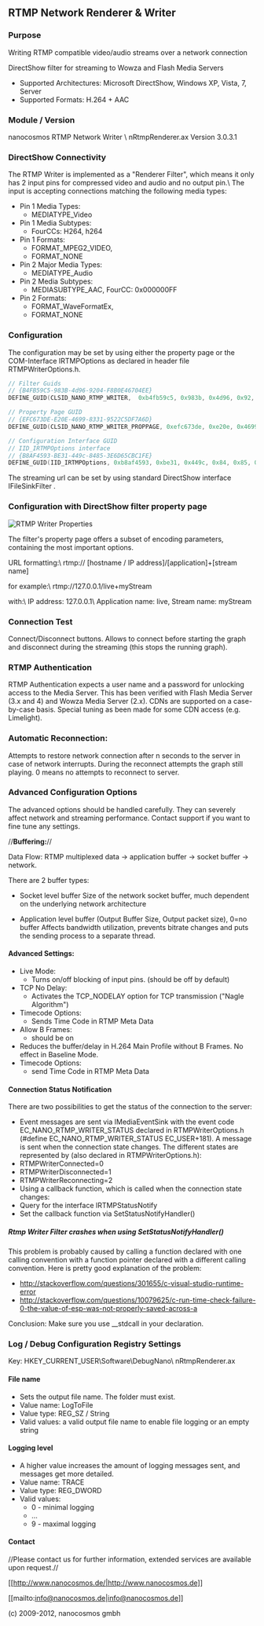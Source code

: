 ## RTMP Network Renderer & Writer

### Purpose

Writing RTMP compatible video/audio streams over a network connection

DirectShow filter for streaming to Wowza and Flash Media Servers

  * Supported Architectures: Microsoft DirectShow, Windows XP, Vista, 7, Server
  * Supported Formats: H.264 + AAC

### Module / Version

nanocosmos RTMP Network Writer \\
nRtmpRenderer.ax  Version 3.0.3.1

### DirectShow Connectivity

The RTMP Writer is implemented as a "Renderer Filter", which means it only has 2 input pins for compressed video and audio and no output pin.\\
The input is accepting connections matching the following media types:

  * Pin 1 Media Types:
    * MEDIATYPE_Video
  * Pin 1 Media Subtypes:
    * FourCCs: H264, h264
  * Pin 1 Formats:
    * FORMAT_MPEG2_VIDEO,
    * FORMAT_NONE
  * Pin 2 Major Media Types:
    * MEDIATYPE_Audio
  * Pin 2 Media Subtypes:
    * MEDIASUBTYPE_AAC,  FourCC: 0x000000FF
  * Pin 2 Formats:
    * FORMAT_WaveFormatEx,
    * FORMAT_NONE

### Configuration

The configuration may be set by using either the property page or the COM-Interface IRTMPOptions as declared in header file RTMPWriterOptions.h.

```c
// Filter Guids
// {B4FB59C5-983B-4d96-9204-F8B0E46704EE}
DEFINE_GUID(CLSID_NANO_RTMP_WRITER,  0xb4fb59c5, 0x983b, 0x4d96, 0x92, 0x4, 0xf8, 0xb0, 0xe4, 0x67, 0x4, 0xee);

// Property Page GUID
// {EFC673DE-E20E-4699-8331-9522C5DF7A6D}
DEFINE_GUID(CLSID_NANO_RTMP_WRITER_PROPPAGE, 0xefc673de, 0xe20e, 0x4699, 0x83, 0x31, 0x95, 0x22, 0xc5, 0xdf, 0x7a, 0x6d);

// Configuration Interface GUID
// IID_IRTMPOptions interface
// {B8AF4593-BE31-449c-8485-3E6D65CBC1FE}
DEFINE_GUID(IID_IRTMPOptions, 0xb8af4593, 0xbe31, 0x449c, 0x84, 0x85, 0x3e, 0x6d, 0x65, 0xcb, 0xc1, 0xfe)
```

The streaming url can be set by using standard DirectShow interface IFileSinkFilter .

### Configuration with DirectShow filter property page

![RTMP Writer Properties](img/directshow_rtmp_writer_properties.png)

The filter's property page offers a subset of encoding parameters, containing the most important options.

URL formatting:\\
rtmp:// [hostname / IP address]/[application]+[stream name]

for example:\\
rtmp://127.0.0.1/live+myStream

with:\\
IP address: 127.0.0.1\\
Application name: live,   Stream name: myStream

### Connection Test

Connect/Disconnect buttons. Allows to connect before starting the graph and disconnect during the streaming (this stops the running graph).

### RTMP Authentication
RTMP Authentication expects a user name and a password for unlocking access to the Media Server.
This has been verified with Flash Media Server (3.x and 4) and Wowza Media Server (2.x).
CDNs are supported on a case-by-case basis.
Special tuning as been made for some CDN access
(e.g. Limelight).

### Automatic Reconnection:

Attempts to restore network connection after n seconds to the server in case of network interrupts. During the reconnect attempts the graph still playing. 0 means no attempts to reconnect to server.

### Advanced Configuration Options

The advanced options should be handled carefully. They can severely affect network and streaming performance. Contact support if you want to fine tune any settings.

//**Buffering:**//

Data Flow:  RTMP multiplexed data -> application buffer -> socket buffer -> network.

There are 2 buffer types:
  * Socket level buffer
Size of the network socket buffer, much dependent on the underlying network architecture

  * Application level buffer (Output Buffer Size, Output packet size),  0=no buffer
Affects bandwidth utilization, prevents bitrate changes and puts the sending process to a separate thread.

#### Advanced Settings:
  * Live Mode:
    * Turns on/off blocking of input pins.  (should be off by default)
  * TCP No Delay:
    * Activates the TCP_NODELAY option for TCP transmission ("Nagle Algorithm")
  * Timecode Options:
    * Sends Time Code in RTMP Meta Data
  * Allow B Frames:
    * should be on
  * Reduces the buffer/delay in H.264 Main Profile without B Frames. No effect in Baseline Mode.
  * Timecode Options:
    * send Time Code in RTMP Meta Data

#### Connection Status Notification

There are two possibilities to get the status of the connection to the server:

  * Event messages are sent via IMediaEventSink with the event code EC_NANO_RTMP_WRITER_STATUS  declared in RTMPWriterOptions.h (#define EC_NANO_RTMP_WRITER_STATUS EC_USER+181).  A message is sent when the connection state changes. The different states are represented by (also declared in RTMPWriterOptions.h):
  * RTMPWriterConnected=0
  * RTMPWriterDisconnected=1
  * RTMPWriterReconnecting=2
  * Using a callback function, which is called when the connection state changes:
  * Query for the interface IRTMPStatusNotify
  * Set the callback function via SetStatusNotifyHandler()

##### Rtmp Writer Filter crashes when using SetStatusNotifyHandler()

This problem is probably caused by calling a function declared with one calling convention with a function pointer declared with a different calling convention. Here is pretty good explanation of the problem:
  * http://stackoverflow.com/questions/301655/c-visual-studio-runtime-error
  * http://stackoverflow.com/questions/10079625/c-run-time-check-failure-0-the-value-of-esp-was-not-properly-saved-across-a

Conclusion: Make sure you use __stdcall in your declaration.

### Log / Debug Configuration Registry Settings

Key: HKEY_CURRENT_USER\Software\DebugNano\ nRtmpRenderer.ax

#### File name
  * Sets the output file name. The folder must exist.
  * Value name: 	LogToFile
  * Value type: 	REG_SZ / String
  * Valid values:	a valid output file name to enable file logging or an empty string

#### Logging level
  * A higher value increases the amount of logging messages sent, and messages get more detailed.
  * Value name: 	TRACE
  * Value type: 	REG_DWORD
  * Valid values:
    * 0 - minimal logging
    * …
    * 9 - maximal logging

#### Contact
//Please contact us for further information, extended services are available upon request.//

[[http://www.nanocosmos.de/|http://www.nanocosmos.de]]

[[mailto:info@nanocosmos.de|info@nanocosmos.de]]

(c) 2009-2012, nanocosmos gmbh
